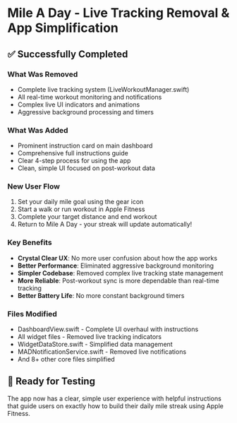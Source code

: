 # Mile A Day - Live Tracking Removal & App Simplification

## ✅ Successfully Completed

### What Was Removed
- Complete live tracking system (LiveWorkoutManager.swift)
- All real-time workout monitoring and notifications
- Complex live UI indicators and animations
- Aggressive background processing and timers

### What Was Added
- Prominent instruction card on main dashboard
- Comprehensive full instructions guide
- Clear 4-step process for using the app
- Clean, simple UI focused on post-workout data

### New User Flow
1. Set your daily mile goal using the gear icon
2. Start a walk or run workout in Apple Fitness
3. Complete your target distance and end workout  
4. Return to Mile A Day - your streak will update automatically!

### Key Benefits
- **Crystal Clear UX**: No more user confusion about how the app works
- **Better Performance**: Eliminated aggressive background monitoring
- **Simpler Codebase**: Removed complex live tracking state management
- **More Reliable**: Post-workout sync is more dependable than real-time tracking
- **Better Battery Life**: No more constant background timers

### Files Modified
- DashboardView.swift - Complete UI overhaul with instructions
- All widget files - Removed live tracking indicators
- WidgetDataStore.swift - Simplified data management
- MADNotificationService.swift - Removed live notifications
- And 8+ other core files simplified

## 🎯 Ready for Testing
The app now has a clear, simple user experience with helpful instructions that guide users on exactly how to build their daily mile streak using Apple Fitness.
